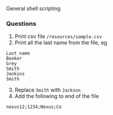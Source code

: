 General shell scripting

### Questions
1. Print csv file `/resources/sample.csv`
2. Print all the last name from the file, eg

```
Last name
Booker
Grey
Smith
Jenkins
Smith
```

3. Replace `Smith` with `Jackson`
4. Add the following to end of the file

```
nexus12;1234;Nexus;Co
```